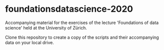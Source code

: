 # foundationsdatascience-2020
Accompanying material for the exercises of the lecture 'Foundations of data science' held at the University of Zürich.

Clone this repository to create a copy of the scripts and their accompanying data on your local drive.
